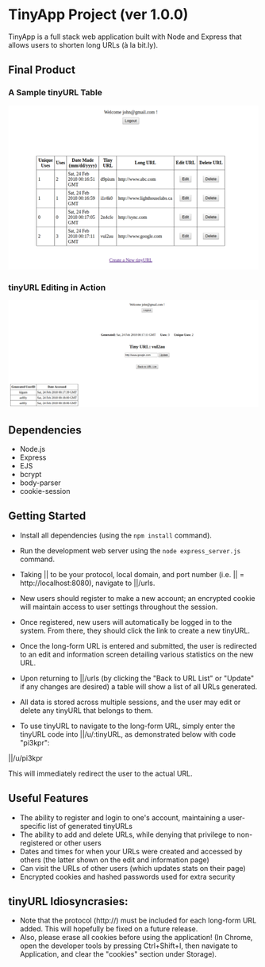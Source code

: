 # TinyApp Project (ver 1.0.0)

TinyApp is a full stack web application built with Node and Express that allows users to shorten long URLs (à la bit.ly).

## Final Product

### A Sample tinyURL Table
!["A Sample URL Table"](https://github.com/bartnic1/TinyApp/blob/master/URL%20Main%20Table.png)

### tinyURL Editing in Action
!["URL Editing"](https://github.com/bartnic1/TinyApp/blob/master/URL%20Edit%20Page.png)

## Dependencies

- Node.js
- Express
- EJS
- bcrypt
- body-parser
- cookie-session

## Getting Started

- Install all dependencies (using the `npm install` command).
- Run the development web server using the `node express_server.js` command.
- Taking || to be your protocol, local domain, and port number (i.e. || = http://localhost:8080), navigate to ||/urls.
- New users should register to make a new account; an encrypted cookie will maintain access to user settings throughout the session.
- Once registered, new users will automatically be logged in to the system. From there, they should click the link to create a new tinyURL.
- Once the long-form URL is entered and submitted, the user is redirected to an edit and information screen detailing various statistics on the new URL.
- Upon returning to ||/urls (by clicking the "Back to URL List" or "Update" if any changes are desired) a table will show a list of all URLs generated.
- All data is stored across multiple sessions, and the user may edit or delete any tinyURL that belongs to them.

- To use tinyURL to navigate to the long-form URL, simply enter the tinyURL code into ||/u/:tinyURL, as demonstrated below with code "pi3kpr":

||/u/pi3kpr

This will immediately redirect the user to the actual URL.

## Useful Features

- The ability to register and login to one's account, maintaining a user-specific list of generated tinyURLs
- The ability to add and delete URLs, while denying that privilege to non-registered or other users
- Dates and times for when your URLs were created and accessed by others (the latter shown on the edit and information page)
- Can visit the URLs of other users (which updates stats on their page)
- Encrypted cookies and hashed passwords used for extra security

## tinyURL Idiosyncrasies:

- Note that the protocol (http://) must be included for each long-form URL added. This will hopefully be fixed on a future release.
- Also, please erase all cookies before using the application! (In Chrome, open the developer tools by pressing Ctrl+Shift+I, then navigate to Application, and clear the "cookies" section under Storage).